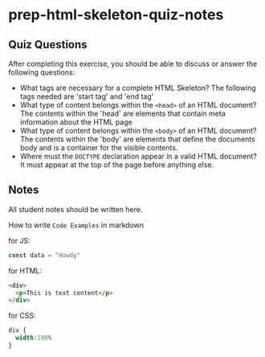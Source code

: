 # prep-html-skeleton-quiz-notes

## Quiz Questions

After completing this exercise, you should be able to discuss or answer the following questions:

- What tags are necessary for a complete HTML Skeleton?
The following tags needed are 'start tag' and 'end tag'
- What type of content belongs within the `<head>` of an HTML document?
The contents within the 'head' are elements that contain meta information about the HTML page
- What type of content belongs within the `<body>` of an HTML document?
The contents within the 'body' are elements that define the documents body and is a container for the visible contents.
- Where must the `DOCTYPE` declaration appear in a valid HTML document?
It must appear at the top of the page before anything else.
## Notes

All student notes should be written here.


How to write `Code Examples` in markdown

for JS:
```javascript
const data = "Howdy"
```

for HTML:
```html
<div>
  <p>This is text content</p>
</div>
```

for CSS:
```css
div {
  width:100%
}
```
